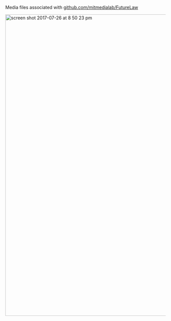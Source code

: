 Media files associated with [github.com/mitmedialab/FutureLaw](https://github.com/mitmedialab/FutureLaw)


<img width="948" alt="screen shot 2017-07-26 at 8 50 23 pm" src="https://github.com/mitmedialab/FutureLaw/raw/master/Media/Screen%20Shot%202017-07-26%20at%208.35.53%20PM.png">

